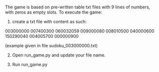 The game is based on pre-written table txt files with 9 lines of numbers, with zeros as empty slots. 
To execute the game:
1. create a txt file with content as such:

003000000
007400300
060032059
009000080
008010500
040000600
150290040
004005700
000000900

(example given in file sudoku_003000000.txt)

2. Open run_game.py and update your file name.

3. Run run_game.py
